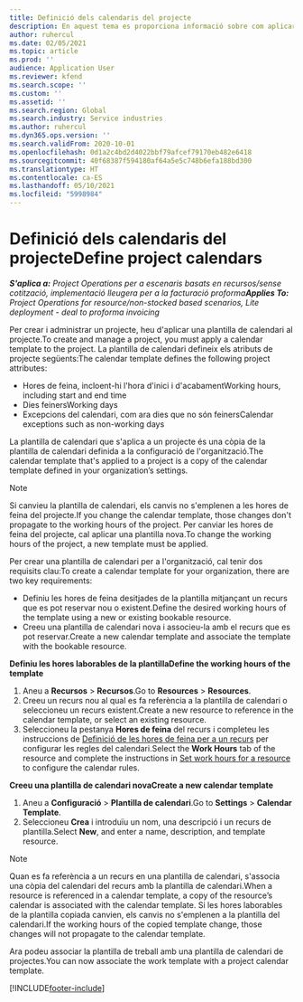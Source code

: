 ```yaml
---
title: Definició dels calendaris del projecte
description: En aquest tema es proporciona informació sobre com aplicar una plantilla de calendari a un projecte per fer el seguiment de la planificació del projecte.
author: ruhercul
ms.date: 02/05/2021
ms.topic: article
ms.prod: ''
audience: Application User
ms.reviewer: kfend
ms.search.scope: ''
ms.custom: ''
ms.assetid: ''
ms.search.region: Global
ms.search.industry: Service industries
ms.author: ruhercul
ms.dyn365.ops.version: ''
ms.search.validFrom: 2020-10-01
ms.openlocfilehash: 0d1a2c4bd2d4022bbf79afcef79170eb482e6418
ms.sourcegitcommit: 40f68387f594180af64a5e5c748b6efa188bd300
ms.translationtype: HT
ms.contentlocale: ca-ES
ms.lasthandoff: 05/10/2021
ms.locfileid: "5998984"
---
```

# <a name="define-project-calendars"></a><span data-ttu-id="ed545-103">Definició dels calendaris del projecte</span><span class="sxs-lookup"><span data-stu-id="ed545-103">Define project calendars</span></span>

<span data-ttu-id="ed545-104">_**S'aplica a:** Project Operations per a escenaris basats en recursos/sense cotització, implementació lleugera per a la facturació proforma_</span><span class="sxs-lookup"><span data-stu-id="ed545-104">_**Applies To:** Project Operations for resource/non-stocked based scenarios, Lite deployment - deal to proforma invoicing_</span></span>

<span data-ttu-id="ed545-105">Per crear i administrar un projecte, heu d'aplicar una plantilla de calendari al projecte.</span><span class="sxs-lookup"><span data-stu-id="ed545-105">To create and manage a project, you must apply a calendar template to the project.</span></span> <span data-ttu-id="ed545-106">La plantilla de calendari defineix els atributs de projecte següents:</span><span class="sxs-lookup"><span data-stu-id="ed545-106">The calendar template defines the following project attributes:</span></span>

- <span data-ttu-id="ed545-107">Hores de feina, incloent-hi l'hora d'inici i d'acabament</span><span class="sxs-lookup"><span data-stu-id="ed545-107">Working hours, including start and end time</span></span>
- <span data-ttu-id="ed545-108">Dies feiners</span><span class="sxs-lookup"><span data-stu-id="ed545-108">Working days</span></span>
- <span data-ttu-id="ed545-109">Excepcions del calendari, com ara dies que no són feiners</span><span class="sxs-lookup"><span data-stu-id="ed545-109">Calendar exceptions such as non-working days</span></span>

<span data-ttu-id="ed545-110">La plantilla de calendari que s'aplica a un projecte és una còpia de la plantilla de calendari definida a la configuració de l'organització.</span><span class="sxs-lookup"><span data-stu-id="ed545-110">The calendar template that's applied to a project is a copy of the calendar template defined in your organization’s settings.</span></span>

> [!NOTE]
> <span data-ttu-id="ed545-111">Si canvieu la plantilla de calendari, els canvis no s'emplenen a les hores de feina del projecte.</span><span class="sxs-lookup"><span data-stu-id="ed545-111">If you change the calendar template, those changes don't propagate to the working hours of the project.</span></span> <span data-ttu-id="ed545-112">Per canviar les hores de feina del projecte, cal aplicar una plantilla nova.</span><span class="sxs-lookup"><span data-stu-id="ed545-112">To change the working hours of the project, a new template must be applied.</span></span>

<span data-ttu-id="ed545-113">Per crear una plantilla de calendari per a l'organització, cal tenir dos requisits clau:</span><span class="sxs-lookup"><span data-stu-id="ed545-113">To create a calendar template for your organization, there are two key requirements:</span></span>

- <span data-ttu-id="ed545-114">Definiu les hores de feina desitjades de la plantilla mitjançant un recurs que es pot reservar nou o existent.</span><span class="sxs-lookup"><span data-stu-id="ed545-114">Define the desired working hours of the template using a new or existing bookable resource.</span></span>
- <span data-ttu-id="ed545-115">Creeu una plantilla de calendari nova i associeu-la amb el recurs que es pot reservar.</span><span class="sxs-lookup"><span data-stu-id="ed545-115">Create a new calendar template and associate the template with the bookable resource.</span></span>

<span data-ttu-id="ed545-116">**Definiu les hores laborables de la plantilla**</span><span class="sxs-lookup"><span data-stu-id="ed545-116">**Define the working hours of the template**</span></span>

1. <span data-ttu-id="ed545-117">Aneu a **Recursos** \> **Recursos**.</span><span class="sxs-lookup"><span data-stu-id="ed545-117">Go to **Resources** \> **Resources**.</span></span>
2. <span data-ttu-id="ed545-118">Creeu un recurs nou al qual es fa referència a la plantilla de calendari o seleccioneu un recurs existent.</span><span class="sxs-lookup"><span data-stu-id="ed545-118">Create a new resource to reference in the calendar template, or select an existing resource.</span></span>
3. <span data-ttu-id="ed545-119">Seleccioneu la pestanya **Hores de feina** del recurs i completeu les instruccions de [Definició de les hores de feina per a un recurs](/dynamics365/field-service/set-work-hours-resource.md) per configurar les regles del calendari.</span><span class="sxs-lookup"><span data-stu-id="ed545-119">Select the **Work Hours** tab of the resource and complete the instructions in [Set work hours for a resource](/dynamics365/field-service/set-work-hours-resource.md) to configure the calendar rules.</span></span>

<span data-ttu-id="ed545-120">**Creeu una plantilla de calendari nova**</span><span class="sxs-lookup"><span data-stu-id="ed545-120">**Create a new calendar template**</span></span>

1. <span data-ttu-id="ed545-121">Aneu a **Configuració** \> **Plantilla de calendari**.</span><span class="sxs-lookup"><span data-stu-id="ed545-121">Go to **Settings** \> **Calendar Template**.</span></span>
2. <span data-ttu-id="ed545-122">Seleccioneu **Crea** i introduïu un nom, una descripció i un recurs de plantilla.</span><span class="sxs-lookup"><span data-stu-id="ed545-122">Select **New**, and enter a name, description, and template resource.</span></span>

> [!NOTE]
> <span data-ttu-id="ed545-123">Quan es fa referència a un recurs en una plantilla de calendari, s'associa una còpia del calendari del recurs amb la plantilla de calendari.</span><span class="sxs-lookup"><span data-stu-id="ed545-123">When a resource is referenced in a calendar template, a copy of the resource’s calendar is associated with the calendar template.</span></span> <span data-ttu-id="ed545-124">Si les hores laborables de la plantilla copiada canvien, els canvis no s'emplenen a la plantilla del calendari.</span><span class="sxs-lookup"><span data-stu-id="ed545-124">If the working hours of the copied template change, those changes will not propagate to the calendar template.</span></span>

<span data-ttu-id="ed545-125">Ara podeu associar la plantilla de treball amb una plantilla de calendari de projectes.</span><span class="sxs-lookup"><span data-stu-id="ed545-125">You can now associate the work template with a project calendar template.</span></span>


[!INCLUDE[footer-include](../includes/footer-banner.md)]

